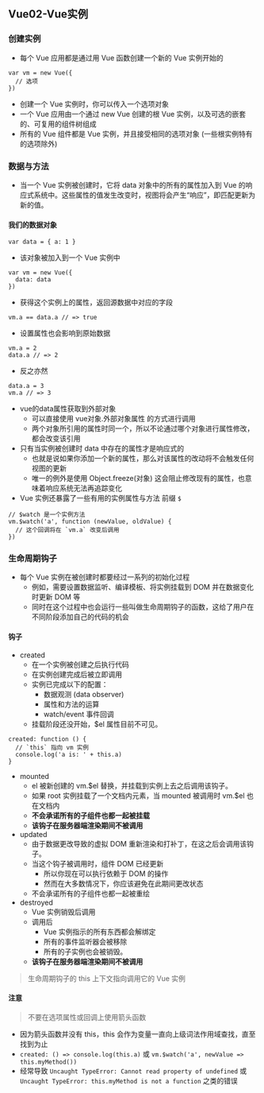 ## Vue02-Vue实例
### 创建实例
* 每个 Vue 应用都是通过用 Vue 函数创建一个新的 Vue 实例开始的
```
var vm = new Vue({
  // 选项
})
```
* 创建一个 Vue 实例时，你可以传入一个选项对象
* 一个 Vue 应用由一个通过 new Vue 创建的根 Vue 实例，以及可选的嵌套的、可复用的组件树组成
* 所有的 Vue 组件都是 Vue 实例，并且接受相同的选项对象 (一些根实例特有的选项除外)

### 数据与方法
* 当一个 Vue 实例被创建时，它将 data 对象中的所有的属性加入到 Vue 的响应式系统中。这些属性的值发生改变时，视图将会产生“响应”，即匹配更新为新的值。
#### 我们的数据对象
```
var data = { a: 1 }
```
* 该对象被加入到一个 Vue 实例中
```
var vm = new Vue({
  data: data
})
```
* 获得这个实例上的属性，返回源数据中对应的字段
```
vm.a == data.a // => true
```
* 设置属性也会影响到原始数据
```
vm.a = 2
data.a // => 2
```
* 反之亦然
```
data.a = 3
vm.a // => 3
```
* vue的data属性获取到外部对象
  * 可以直接使用  vue对象.外部对象属性  的方式进行调用
  * 两个对象所引用的属性时同一个，所以不论通过哪个对象进行属性修改，都会改变该引用
* 只有当实例被创建时 data 中存在的属性才是响应式的
  * 也就是说如果你添加一个新的属性，那么对该属性的改动将不会触发任何视图的更新
  * 唯一的例外是使用 Object.freeze(对象)
这会阻止修改现有的属性，也意味着响应系统无法再追踪变化
* Vue 实例还暴露了一些有用的实例属性与方法
前缀 `$`
```
// $watch 是一个实例方法
vm.$watch('a', function (newValue, oldValue) {
  // 这个回调将在 `vm.a` 改变后调用
})
```

### 生命周期钩子
* 每个 Vue 实例在被创建时都要经过一系列的初始化过程
  * 例如，需要设置数据监听、编译模板、将实例挂载到 DOM 并在数据变化时更新 DOM 等
  * 同时在这个过程中也会运行一些叫做生命周期钩子的函数，这给了用户在不同阶段添加自己的代码的机会
#### 钩子
* created
  * 在一个实例被创建之后执行代码
  * 在实例创建完成后被立即调用
  * 实例已完成以下的配置：
    * 数据观测 (data observer)
    * 属性和方法的运算
    * watch/event 事件回调
  * 挂载阶段还没开始，$el 属性目前不可见。
```
created: function () {
  // `this` 指向 vm 实例
  console.log('a is: ' + this.a)
}
```
* mounted
  * el 被新创建的 vm.$el 替换，并挂载到实例上去之后调用该钩子。
  * 如果 root 实例挂载了一个文档内元素，当 mounted 被调用时 vm.$el 也在文档内
  * **不会承诺所有的子组件也都一起被挂载**
  * **该钩子在服务器端渲染期间不被调用**
* updated
  * 由于数据更改导致的虚拟 DOM 重新渲染和打补丁，在这之后会调用该钩子。
  * 当这个钩子被调用时，组件 DOM 已经更新
    * 所以你现在可以执行依赖于 DOM 的操作
    * 然而在大多数情况下，你应该避免在此期间更改状态
  * 不会承诺所有的子组件也都一起被重绘
* destroyed
  * Vue 实例销毁后调用
  * 调用后
    * Vue 实例指示的所有东西都会解绑定
    * 所有的事件监听器会被移除
    * 所有的子实例也会被销毁。
  * **该钩子在服务器端渲染期间不被调用**
>生命周期钩子的 this 上下文指向调用它的 Vue 实例

#### 注意
>不要在选项属性或回调上使用箭头函数
* 因为箭头函数并没有 this，this 会作为变量一直向上级词法作用域查找，直至找到为止
* `created: () => console.log(this.a)` 或 `vm.$watch('a', newValue => this.myMethod())`
* 经常导致 `Uncaught TypeError: Cannot read property of undefined` 或 `Uncaught TypeError: this.myMethod is not a function` 之类的错误
